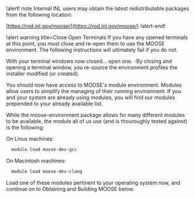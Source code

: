 !alert! note
Internal INL users may obtain the latest redistributable packages from the following location:

[https://rod.inl.gov/moose/](https://rod.inl.gov/moose/)
!alert-end!

!alert warning title=Close Open Terminals
If you have any opened terminals at this point, you must close and re-open them to use the MOOSE
environment. The following instructions will ultimately fail if you do not.


With your terminal windows now closed... open one. -By closing and opening a terminal window, you
re-source the environment profiles the installer modified (or created).

You should now have access to MOOSE's module environment. Modules allow users to simplify the
managing of their running environment. If you and your system are already using modules, you will
find our modules prepended to your already available list.

While the moose-environment package allows for many different modules to be available, the module
all of us use (and is thouroughly tested against) is the following:

On Linux machines:

```bash
  module load moose-dev-gcc
```

On Macintosh machines:

```bash
  module load moose-dev-clang
```

Load one of these modules pertinent to your operating system now, and continue on to Obtaining and Building MOOSE below.
